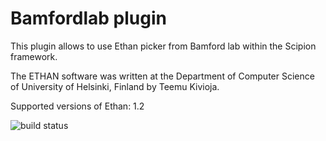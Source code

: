 # Bamfordlab plugin

This plugin allows to use Ethan picker from Bamford lab within the Scipion framework.

The ETHAN software was written at the Department of Computer Science of University of Helsinki, Finland by Teemu Kivioja.

Supported versions of Ethan: 1.2

![build status](http://scipion-test.cnb.csic.es:9980/badges/bamfordlab_devel.svg "Build status")
